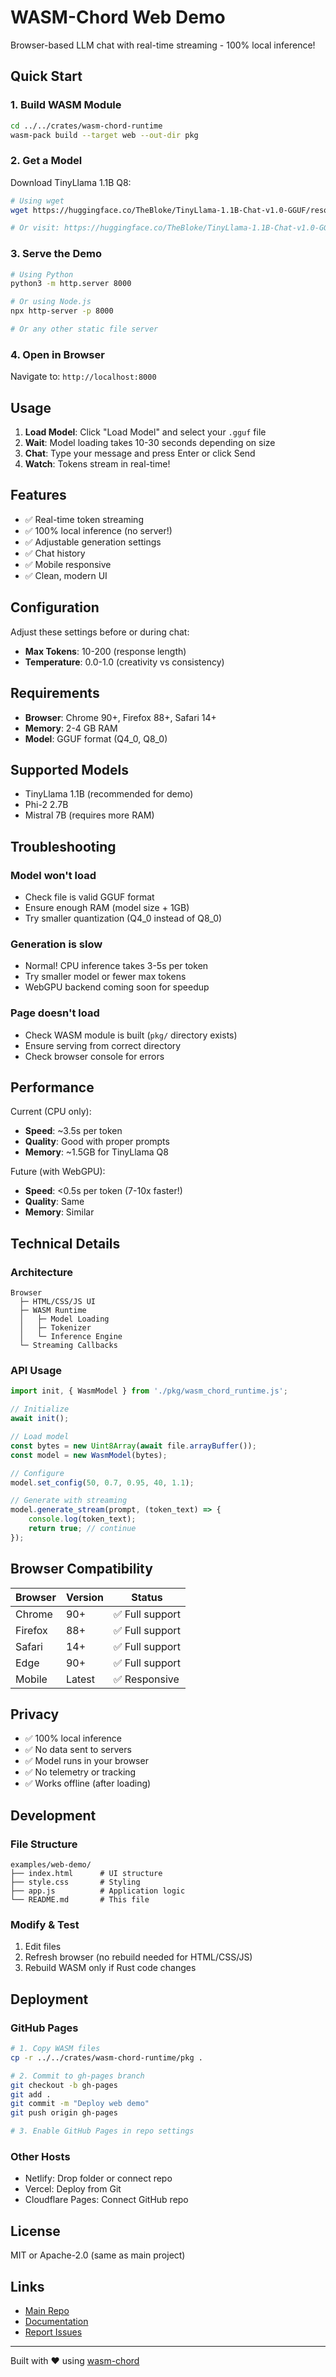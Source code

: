 # WASM-Chord Web Demo

Browser-based LLM chat with real-time streaming - 100% local inference!

## Quick Start

### 1. Build WASM Module
```bash
cd ../../crates/wasm-chord-runtime
wasm-pack build --target web --out-dir pkg
```

### 2. Get a Model
Download TinyLlama 1.1B Q8:
```bash
# Using wget
wget https://huggingface.co/TheBloke/TinyLlama-1.1B-Chat-v1.0-GGUF/resolve/main/tinyllama-1.1b-chat-v1.0.Q8_0.gguf

# Or visit: https://huggingface.co/TheBloke/TinyLlama-1.1B-Chat-v1.0-GGUF
```

### 3. Serve the Demo
```bash
# Using Python
python3 -m http.server 8000

# Or using Node.js
npx http-server -p 8000

# Or any other static file server
```

### 4. Open in Browser
Navigate to: `http://localhost:8000`

## Usage

1. **Load Model**: Click "Load Model" and select your `.gguf` file
2. **Wait**: Model loading takes 10-30 seconds depending on size
3. **Chat**: Type your message and press Enter or click Send
4. **Watch**: Tokens stream in real-time!

## Features

- ✅ Real-time token streaming
- ✅ 100% local inference (no server!)
- ✅ Adjustable generation settings
- ✅ Chat history
- ✅ Mobile responsive
- ✅ Clean, modern UI

## Configuration

Adjust these settings before or during chat:

- **Max Tokens**: 10-200 (response length)
- **Temperature**: 0.0-1.0 (creativity vs consistency)

## Requirements

- **Browser**: Chrome 90+, Firefox 88+, Safari 14+
- **Memory**: 2-4 GB RAM
- **Model**: GGUF format (Q4_0, Q8_0)

## Supported Models

- TinyLlama 1.1B (recommended for demo)
- Phi-2 2.7B  
- Mistral 7B (requires more RAM)

## Troubleshooting

### Model won't load
- Check file is valid GGUF format
- Ensure enough RAM (model size + 1GB)
- Try smaller quantization (Q4_0 instead of Q8_0)

### Generation is slow
- Normal! CPU inference takes 3-5s per token
- Try smaller model or fewer max tokens
- WebGPU backend coming soon for speedup

### Page doesn't load
- Check WASM module is built (`pkg/` directory exists)
- Ensure serving from correct directory
- Check browser console for errors

## Performance

Current (CPU only):
- **Speed**: ~3.5s per token
- **Quality**: Good with proper prompts
- **Memory**: ~1.5GB for TinyLlama Q8

Future (with WebGPU):
- **Speed**: <0.5s per token (7-10x faster!)
- **Quality**: Same
- **Memory**: Similar

## Technical Details

### Architecture
```
Browser
  ├─ HTML/CSS/JS UI
  ├─ WASM Runtime
  │   ├─ Model Loading
  │   ├─ Tokenizer
  │   └─ Inference Engine
  └─ Streaming Callbacks
```

### API Usage
```javascript
import init, { WasmModel } from './pkg/wasm_chord_runtime.js';

// Initialize
await init();

// Load model
const bytes = new Uint8Array(await file.arrayBuffer());
const model = new WasmModel(bytes);

// Configure
model.set_config(50, 0.7, 0.95, 40, 1.1);

// Generate with streaming
model.generate_stream(prompt, (token_text) => {
    console.log(token_text);
    return true; // continue
});
```

## Browser Compatibility

| Browser | Version | Status |
|---------|---------|--------|
| Chrome  | 90+     | ✅ Full support |
| Firefox | 88+     | ✅ Full support |
| Safari  | 14+     | ✅ Full support |
| Edge    | 90+     | ✅ Full support |
| Mobile  | Latest  | ✅ Responsive |

## Privacy

- ✅ 100% local inference
- ✅ No data sent to servers
- ✅ Model runs in your browser
- ✅ No telemetry or tracking
- ✅ Works offline (after loading)

## Development

### File Structure
```
examples/web-demo/
├── index.html      # UI structure
├── style.css       # Styling
├── app.js          # Application logic
└── README.md       # This file
```

### Modify & Test
1. Edit files
2. Refresh browser (no rebuild needed for HTML/CSS/JS)
3. Rebuild WASM only if Rust code changes

## Deployment

### GitHub Pages
```bash
# 1. Copy WASM files
cp -r ../../crates/wasm-chord-runtime/pkg .

# 2. Commit to gh-pages branch
git checkout -b gh-pages
git add .
git commit -m "Deploy web demo"
git push origin gh-pages

# 3. Enable GitHub Pages in repo settings
```

### Other Hosts
- Netlify: Drop folder or connect repo
- Vercel: Deploy from Git
- Cloudflare Pages: Connect GitHub repo

## License

MIT or Apache-2.0 (same as main project)

## Links

- [Main Repo](https://github.com/querent-ai/wasm-chord)
- [Documentation](../../README.md)
- [Report Issues](https://github.com/querent-ai/wasm-chord/issues)

---

Built with ❤️ using [wasm-chord](https://github.com/querent-ai/wasm-chord)
